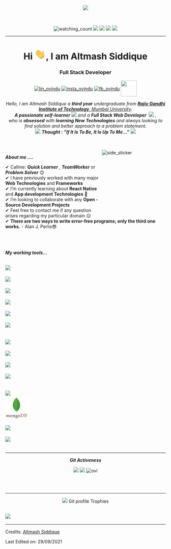 <p align="center">
  <img src="https://st2.depositphotos.com/1001897/12250/v/950/depositphotos_122505558-stock-illustration-programmer-working-place-with-two.jpg" height="200"/>
</p>
<br>


 <p align="center">
 <img src="https://komarev.com/ghpvc/?username=altamash-k&color=blue" alt="watching_count" />
<img src="https://img.shields.io/badge/Age-21-blue" />
  <img src="https://img.shields.io/badge/Focus-Full%20Stack%20Developer-blue" />
  <img src="https://img.shields.io/badge/Lives-Mumbai%2cIndia-success" />
  <img src="https://img.shields.io/badge/Languages-English%20%26%20Hindi-brightgreen" />
</p>
<hr>
<h1 align="center">Hi <img src="https://github.com/ABSphreak/ABSphreak/blob/master/gifs/Hi.gif" width="35px">, I am Altmash Siddique </h1>
<h3 align="center">Full Stack Developer</h3>
<p align="center">
<a href="https://www.hackerrank.com/altamash-k" target="blank"></a>
<a href="https://www.linkedin.com/in/altamash-siddique-389971178/" target="blank"><img align="center" src="https://img.icons8.com/clouds/100/000000/linkedin.png" alt="lin_ovindu" height="50" width="50" /></a>  
<a href="https://www.kaggle.com/altamash-k" target="blank"></a>
<a href="https://www.instagram.com/altamash.khan__/" target="blank"><img align="center" src="https://img.icons8.com/clouds/100/000000/instagram-new--v2.png" alt="insta_ovindu" height="50" width="50" /></a>
<a href="https://github.com/altamash-k/altamash-k/" target="blank"><img align="center" src="https://img.icons8.com/clouds/100/000000/github.png" alt="fb_ovindu" height="50" width="50" /></a>
 <a href = "mailto: s.altamash.r@gmail.com"><img align="center" src="https://img.icons8.com/clouds/100/000000/gmail-new.png" height="50" width="50" /></a>
</p>
</p>



<p align="center">
  <em>
    Hello, I am Altmash Siddique a <b>third year</b> undergraduate from <a href="https://www.mctrgit.ac.in/"> <b>Rajiv Gandhi Institute of Technology</b>, Mumbai University</a>. <br>
    <b>A passionate self-learner</b> <img src="https://github.com/TheDudeThatCode/TheDudeThatCode/blob/master/Assets/Developer.gif?raw=true" width="30px"> and a <b>Full Stack Web Developer </b>&nbsp;<img src="https://github.com/TheDudeThatCode/TheDudeThatCode/blob/master/Assets/Designer.gif?raw=true" width="36px">&nbsp,<br>who is <b>obsessed</b>
    with <b>learning New Technologies</b> and always looking to find solution and better approach to a problem statement. 
  </em> 
  <br>
  <img src="https://media.giphy.com/media/gH3LO09IOiZIqePwv9/giphy.gif" width="50" /> <b><i align="center">Thought : "If It Is To Be, It Is Up To Me...”</i></b> <img src="https://media.giphy.com/media/qjqUcgIyRjsl2/giphy.gif" width="50" />
</p>
<br><br>
<img align="right" width=200px height=200px alt="side_sticker" src="https://media.giphy.com/media/TEnXkcsHrP4YedChhA/giphy.gif" />

***About me ....***

✔ Callme: ***Quick Learner*** , ***TeamWorker*** or ***Problem Solver*** 😊 <br>
✔ I have previously worked with many major **Web Technologies** and **Frameworks**<br>
✔ I’m currently learning about **React Native** and **App development Technologies** 🥰<br>
✔ I’m looking to collaborate with any **Open - Source Development Projects**<br>
✔ Feel free to contact me if any question arises regarding my particular domain 😉<br>
✔ **There are two ways to write error-free programs; only the third one works.** - Alan J. Perlis😎<br><br><br><br>
 

***My working tools...***
<p align="left">
  
  
  <code> <img height="70" src="https://img.icons8.com/fluency/48/000000/python.png"/> </code>
  <code> <img height="70" src="https://img.icons8.com/color/48/000000/c-programming.png"/> </code>
  <code> <img height="70" src="https://img.icons8.com/color/48/000000/c-plus-plus-logo.png"/> </code>
  <code> <img height="70" src ="https://img.icons8.com/color/48/000000/html-5--v1.png"/> </code>
  <code> <img height="70" src="https://img.icons8.com/color/48/000000/css3.png"/> </code>
  <code> <img height="70" src="https://img.icons8.com/color/48/000000/javascript--v1.png"/> </code><br>
  <code> <img height="70" src="https://www.vectorlogo.zone/logos/djangoproject/djangoproject-ar21.svg"/> </code>
  <code> <img height="70" src="https://www.vectorlogo.zone/logos/reactjs/reactjs-ar21.svg"/> </code>
  <code> <img height="70" src="https://www.vectorlogo.zone/logos/mysql/mysql-ar21.svg"> </code>
  <code> <img height="70" src="https://www.vectorlogo.zone/logos/sqlite/sqlite-ar21.svg"> </code><br>
  <code> <img height="70" src="https://img.icons8.com/color/48/000000/git.png"/></code>
  <code> <img height="70" src="https://raw.githubusercontent.com/devicons/devicon/master/icons/mongodb/mongodb-original-wordmark.svg"/> </code>
  <code> <img height="70" src="https://img.icons8.com/color/48/000000/nodejs.png"/> </code>
  <code> <img height="70" src="https://www.vectorlogo.zone/logos/postgresql/postgresql-horizontal.svg"/> </code><br>

  <hr>
  <p align="center">
 <i><b>Git Activeness</b></i></p>
 
<p align="center">
  <img width="48%" src="https://github-readme-stats.vercel.app/api?username=altamash-k&show_icons=true&hide_border=true&theme=radical" />
  <img width="48%" src="https://github-readme-streak-stats.herokuapp.com/?user=altamash-k&hide_border=true&theme=radical" />
  <img width="48%" src="https://github-readme-stats.vercel.app/api/top-langs?username=altamash-k&hide_border=true&show_icons=true&locale=en&layout=compact&theme=radical" alt="ovi" />
</p>
<br><br>

<hr>


<p align="center"><img src="https://media.giphy.com/media/QaMcXSekUWx7aogAUr/giphy.gif" width="30" />&nbsp;Git profile Trophies</p><br>
<img src="https://github-profile-trophy.vercel.app/?username=altamash-k&theme=radical" />


-----
Credits: [Altmash Siddique](https://github.com/altamash-k)

Last Edited on: 29/09/2021





